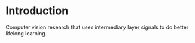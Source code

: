 # Introduction

Computer vision research that uses intermediary layer signals to do better 
lifelong learning.



